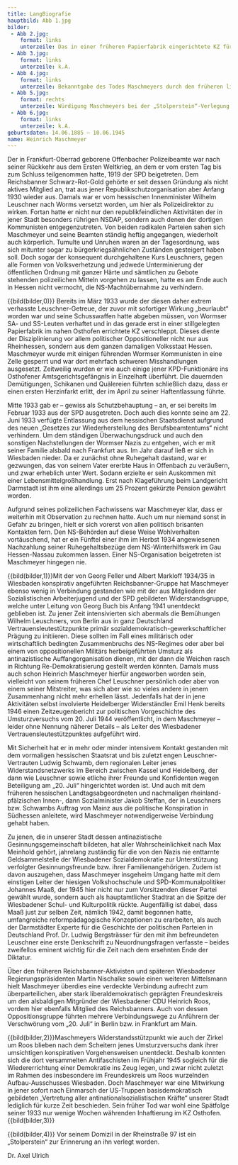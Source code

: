 ```yaml
---
title: LangBiografie
hauptbild: Abb 1.jpg
bilder:
 - Abb 2.jpg:
    format: links
    unterzeile: Das in einer früheren Papierfabrik eingerichtete KZ für vor allem NS-Gegner aus dem damaligen Volksstaat Hessen lag unmittelbar an der Bahnstrecke Mainz–Worms und bestand vom März 1933 bis zum Sommer 1934. 
 - Abb 3.jpg:
    format: links
    unterzeile: k.A.
 - Abb 4.jpg:
    format: links
    unterzeile: Bekanntgabe des Todes Maschmeyers durch den früheren liberaldemokratischen Stadtverordneten und Stadtschulrat Karl Helwig, nun Präsident des Aufbau-Ausschusses Wiesbaden, dann seit 1946 Regierungsdirektor sowie Leiter der Schulabteilung der Regierung und bis 1948 Stadtverordneter der CDU (die Datierung ist ein Schreibfehler; diese Vollsitzung des Ausschuss fand tatsächlich am 16. Juni 1945 statt)
 - Abb 5.jpg:
    format: rechts
    unterzeile: Würdigung Maschmeyers bei der „Stolperstein“-Verlegung durch Inge Naumann-Götting vom Aktiven Museum Spiegelgasse (ganz l.), den Ortsvorsteher Wiesbaden-Mitte Roland Presber (3. von l.) und den „Paten“ Dr. Axel Ulrich (2. von r.) am 1. Oktober 2013
 - Abb 6.jpg:
    format: links
    unterzeile: k.A.
geburtsdaten: 14.06.1885 – 10.06.1945
name: Heinrich Maschmeyer
---
```

Der in Frankfurt-Oberrad geborene Offenbacher Polizeibeamte war nach
seiner Rückkehr aus dem Ersten Weltkrieg, an dem er vom ersten Tag bis
zum Schluss teilgenommen hatte, 1919 der SPD beigetreten. Dem
Reichsbanner Schwarz-Rot-Gold gehörte er seit dessen Gründung als nicht
aktives Mitglied an, trat aus jener Republikschutzorganisation aber
Anfang 1930 wieder aus. Damals war er vom hessischen Innenminister
Wilhelm Leuschner nach Worms versetzt worden, um hier als
Polizeidirektor zu wirken. Fortan hatte er nicht nur den
republikfeindlichen Aktivitäten der in jener Stadt besonders rührigen
NSDAP, sondern auch denen der dortigen Kommunisten entgegenzutreten. Von
beiden radikalen Parteien sahen sich Maschmeyer und seine Beamten
ständig heftig angegangen, wiederholt auch körperlich. Tumulte und
Unruhen waren an der Tagesordnung, was sich mitunter sogar zu
bürgerkriegsähnlichen Zuständen gesteigert haben soll. Doch sogar der
konsequent durchgehaltene Kurs Leuschners, gegen alle Formen von
Volksverhetzung und jedwede Unterminierung der öffentlichen Ordnung mit
ganzer Härte und sämtlichen zu Gebote stehenden polizeilichen Mitteln
vorgehen zu lassen, hatte es am Ende auch in Hessen nicht vermocht, die
NS-Machtübernahme zu verhindern.

{{bild(bilder,0)}} Bereits im März 1933 wurde der diesen daher extrem verhasste
Leuschner-Getreue, der zuvor mit sofortiger Wirkung „beurlaubt“ worden
war und seine Schusswaffen hatte abgeben müssen, von Wormser SA- und
SS-Leuten verhaftet und in das gerade erst in einer stillgelegten
Papierfabrik im nahen Osthofen errichtete KZ verschleppt. Dieses diente
der Disziplinierung vor allem politischer Oppositioneller nicht nur aus
Rheinhessen, sondern aus dem ganzen damaligen Volksstaat Hessen.
Maschmeyer wurde mit einigen führenden Wormser Kommunisten in eine Zelle
gesperrt und war dort mehrfach schweren Misshandlungen ausgesetzt.
Zeitweilig wurden er wie auch einige jener KPD-Funktionäre ins
Osthofener Amtsgerichtsgefängnis in Einzelhaft überführt. Die dauernden
Demütigungen, Schikanen und Quälereien führten schließlich dazu, dass er
einen ersten Herzinfarkt erlitt, der im April zu seiner Haftentlassung
führte.

Mitte 1933 gab er – gewiss als Schutzbehauptung – an, er sei bereits Im
Februar 1933 aus der SPD ausgetreten. Doch auch dies konnte seine am 22.
Juni 1933 verfügte Entlassung aus dem hessischen Staatsdienst aufgrund
des neuen „Gesetzes zur Wiederherstellung des Berufsbeamtentums“ nicht
verhindern. Um dem ständigen Überwachungsdruck und auch den sonstigen
Nachstellungen der Wormser Nazis zu entgehen, wich er mit seiner Familie
alsbald nach Frankfurt aus. Im Jahr darauf ließ er sich in Wiesbaden
nieder. Da er zunächst ohne Ruhegehalt dastand, war er gezwungen, das
von seinem Vater ererbte Haus in Offenbach zu veräußern, und zwar
erheblich unter Wert. Sodann erzielte er sein Auskommen mit einer
Lebensmittelgroßhandlung. Erst nach Klageführung beim Landgericht
Darmstadt ist ihm eine allerdings um 25 Prozent gekürzte Pension gewährt
worden.

Aufgrund seines polizeilichen Fachwissens war Maschmeyer klar, dass er
weiterhin mit Observation zu rechnen hatte. Auch um nur niemand sonst in
Gefahr zu bringen, hielt er sich vorerst von allen politisch brisanten
Kontakten fern. Den NS-Behörden auf diese Weise Wohlverhalten
vortäuschend, hat er ein Fünftel einer ihm im Herbst 1934 angewiesenen
Nachzahlung seiner Ruhegehaltsbezüge dem NS-Winterhilfswerk im Gau
Hessen-Nassau zukommen lassen. Einer NS-Organisation beigetreten ist
Maschmeyer hingegen nie.

{{bild(bilder,1)}}Mit der von Georg Feller und Albert Markloff 1934/35 in Wiesbaden
konspirativ angeführten Reichsbanner-Gruppe hat Maschmeyer ebenso wenig
in Verbindung gestanden wie mit der aus Mitgliedern der Sozialistischen
Arbeiterjugend und der SPD gebildeten Widerstandsgruppe, welche unter
Leitung von Georg Buch bis Anfang 1941 unentdeckt geblieben ist. Zu
jener Zeit intensivierten sich abermals die Bemühungen Wilhelm
Leuschners, von Berlin aus in ganz Deutschland
Vertrauensleutestützpunkte primär sozialdemokratisch-gewerkschaftlicher
Prägung zu initiieren. Diese sollten im Fall eines militärisch oder
wirtschaftlich bedingten Zusammenbruchs des NS-Regimes oder aber bei
einem von oppositionellen Militärs herbeigeführten Umsturz als
antinazistische Auffangorganisation dienen, mit der dann die Weichen
rasch in Richtung Re-Demokratisierung gestellt werden könnten. Damals
muss auch schon Heinrich Maschmeyer hierfür angeworben worden sein,
vielleicht von seinem früheren Chef Leuschner persönlich oder aber von
einem seiner Mitstreiter, was sich aber wie so vieles andere in jenem
Zusammenhang nicht mehr erhellen lässt. Jedenfalls hat der in jene
Aktivitäten selbst involvierte Heidelberger Widerständler Emil Henk
bereits 1946 einen Zeitzeugenbericht zur politischen Vorgeschichte des
Umsturzversuchs vom 20. Juli 1944 veröffentlicht, in dem Maschmeyer –
leider ohne Nennung näherer Details – als Leiter des Wiesbadener
Vertrauensleutestützpunktes aufgeführt wird.

Mit Sicherheit hat er in mehr oder minder intensivem Kontakt gestanden
mit dem vormaligen hessischen Staatsrat und bis zuletzt engen
Leuschner-Vertrauten Ludwig Schwamb, dem regionalen Leiter jenes
Widerstandsnetzwerks im Bereich zwischen Kassel und Heidelberg, der dann
wie Leuschner sowie etliche ihrer Freunde und Konfidenten wegen
Beteiligung am „20. Juli“ hingerichtet worden ist. Und auch mit dem
früheren hessischen Landtagsabgeordneten und nachmaligen
rheinland-pfälzischen Innen-, dann Sozialminister Jakob Steffan, der in
Leuschners bzw. Schwambs Auftrag von Mainz aus die politische
Konspiration in Südhessen anleitete, wird Maschmeyer notwendigerweise
Verbindung gehabt haben.

Zu jenen, die in unserer Stadt dessen antinazistische
Gesinnungsgemeinschaft bildeten, hat aller Wahrscheinlichkeit nach Max
Meinhold gehört, jahrelang zuständig für die von den Nazis nie enttarnte
Geldsammelstelle der Wiesbadener Sozialdemokratie zur Unterstützung
verfolgter Gesinnungsfreunde bzw. ihrer Familienangehörigen. Zudem ist
davon auszugehen, dass Maschmeyer insgeheim Umgang hatte mit dem
einstigen Leiter der hiesigen Volkshochschule und SPD-Kommunalpolitiker
Johannes Maaß, der 1945 hier nicht nur zum Vorsitzenden dieser Partei
gewählt wurde, sondern auch als hauptamtlicher Stadtrat an die Spitze
der Wiesbadener Schul- und Kulturpolitik rückte. Augenfällig ist dabei,
dass Maaß just zur selben Zeit, nämlich 1942, damit begonnen hatte,
umfangreiche reformpädagogische Konzeptionen zu erarbeiten, als auch der
Darmstädter Experte für die Geschichte der politischen Parteien in
Deutschland Prof. Dr. Ludwig Bergsträsser für den mit ihm befreundeten
Leuschner eine erste Denkschrift zu Neuordnungsfragen verfasste – beides
zweifellos eminent wichtig für die Zeit nach dem ersehnten Ende der
Diktatur.

Über den früheren Reichsbanner-Aktivisten und späteren Wiesbadener
Regierungspräsidenten Martin Nischalke sowie einen weiteren Mittelsmann
hielt Maschmeyer überdies eine verdeckte Verbindung aufrecht zum
überparteilichen, aber stark liberaldemokratisch geprägten Freundeskreis
um den alsbaldigen Mitgründer der Wiesbadener CDU Heinrich Roos, vordem
hier ebenfalls Mitglied des Reichsbanners. Auch von dessen
Oppositionsgruppe führten mehrere Verbindungswege zu Anführern der
Verschwörung vom „20. Juli“ in Berlin bzw. in Frankfurt am Main.

{{bild(bilder,2)}}Maschmeyers Widerstandsstützpunkt wie auch der Zirkel um Roos blieben
nach dem Scheitern jenes Umsturzversuchs dank ihrer umsichtigen
konspirativen Vorgehensweisen unentdeckt. Deshalb konnten sich die dort
versammelten Antifaschisten im Frühjahr 1945 sogleich für die
Wiedererrichtung einer Demokratie ins Zeug legen, und zwar nicht zuletzt
im Rahmen des insbesondere im Freundeskreis um Roos wurzelnden
Aufbau-Ausschusses Wiesbaden. Doch Maschmeyer war eine Mitwirkung in
jener sofort nach Einmarsch der US-Truppen basisdemokratisch gebildeten
„Vertretung aller antinationalsozialistischen Kräfte“ unserer Stadt
lediglich für kurze Zeit beschieden. Sein früher Tod war wohl eine
Spätfolge seiner 1933 nur wenige Wochen währenden Inhaftierung im KZ
Osthofen.
{{bild(bilder,3)}} 

{{bild(bilder,4)}}
Vor seinem Domizil in der Rheinstraße 97 ist ein „Stolperstein“ zur
Erinnerung an ihn verlegt worden.


Dr. Axel Ulrich

